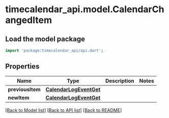 # timecalendar_api.model.CalendarChangedItem

## Load the model package
```dart
import 'package:timecalendar_api/api.dart';
```

## Properties
Name | Type | Description | Notes
------------ | ------------- | ------------- | -------------
**previousItem** | [**CalendarLogEventGet**](CalendarLogEventGet.md) |  | 
**newItem** | [**CalendarLogEventGet**](CalendarLogEventGet.md) |  | 

[[Back to Model list]](../README.md#documentation-for-models) [[Back to API list]](../README.md#documentation-for-api-endpoints) [[Back to README]](../README.md)


